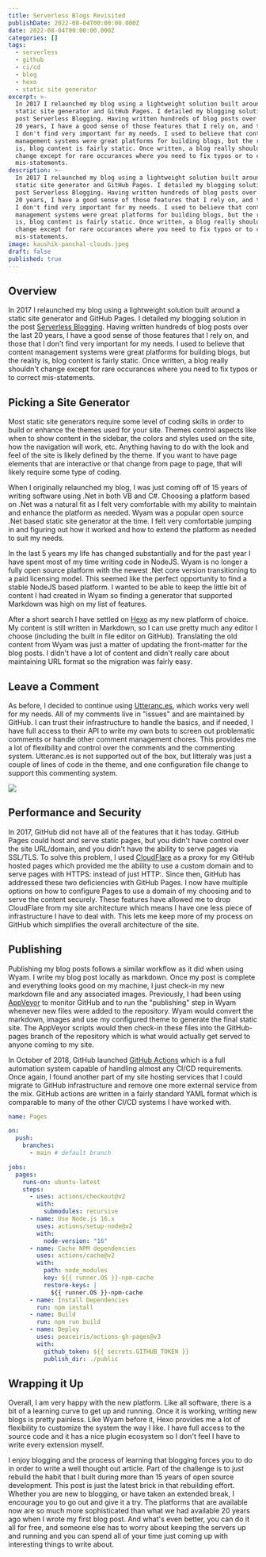 ```yaml
---
title: Serverless Blogs Revisited
publishDate: 2022-08-04T00:00:00.000Z
date: 2022-08-04T00:00:00.000Z
categories: []
tags:
  - serverless
  - github
  - ci/cd
  - blog
  - hexo
  - static site generator
excerpt: >-
  In 2017 I relaunched my blog using a lightweight solution built around a
  static site generator and GitHub Pages. I detailed my blogging solution in the
  post Serverless Blogging. Having written hundreds of blog posts over the last
  20 years, I have a good sense of those features that I rely on, and those that
  I don't find very important for my needs. I used to believe that content
  management systems were great platforms for building blogs, but the reality
  is, blog content is fairly static. Once written, a blog really shouldn't
  change except for rare occurances where you need to fix typos or to correct
  mis-statements.
description: >-
  In 2017 I relaunched my blog using a lightweight solution built around a
  static site generator and GitHub Pages. I detailed my blogging solution in the
  post Serverless Blogging. Having written hundreds of blog posts over the last
  20 years, I have a good sense of those features that I rely on, and those that
  I don't find very important for my needs. I used to believe that content
  management systems were great platforms for building blogs, but the reality
  is, blog content is fairly static. Once written, a blog really shouldn't
  change except for rare occurances where you need to fix typos or to correct
  mis-statements.
image: kaushik-panchal-clouds.jpeg
draft: false
published: true
---
```


## Overview

In 2017 I relaunched my blog using a lightweight solution built around a static site generator and GitHub Pages. I detailed my blogging solution in the post [Serverless Blogging](https://joe.brinkman.me/2017/10/18/serverless-blogs/). Having written hundreds of blog posts over the last 20 years, I have a good sense of those features that I rely on, and those that I don't find very important for my needs. I used to believe that content management systems were great platforms for building blogs, but the reality is, blog content is fairly static. Once written, a blog really shouldn't change except for rare occurances where you need to fix typos or to correct mis-statements.

<!-- more -->

## Picking a Site Generator

Most static site generators require some level of coding skills in order to build or enhance the themes used for your site. Themes control aspects like when to show content in the sidebar, the colors and styles used on the site, how the navigation will work, etc. Anything having to do with the look and feel of the site is likely defined by the theme. If you want to have page elements that are interactive or that change from page to page, that will likely require some type of coding.

When I originally relaunched my blog, I was just coming off of 15 years of writing software using .Net in both VB and C#. Choosing a platform based on .Net was a natural fit as I felt very comfortable with my ability to maintain and enhance the platform as needed. Wyam was a popular open source .Net based static site generator at the time. I felt very comfortable jumping in and figuring out how it worked and how to extend the platform as needed to suit my needs.

In the last 5 years my life has changed substantially and for the past year I have spent most of my time writing code in NodeJS. Wyam is no longer a fully open source platform with the newest .Net core version transitioning to a paid licensing model. This seemed like the perfect opportunity to find a stable NodeJS based platform. I wanted to be able to keep the little bit of content I had created in Wyam so finding a generator that supported Markdown was high on my list of features.

After a short search I have settled on [Hexo](https://hexo.io/) as my new platform of choice. My content is still written in Markdown, so I can use pretty much any editor I choose (including the built in file editor on GitHub). Translating the old content from Wyam was just a matter of updating the front-matter for the blog posts. I didn't have a lot of content and didn't really care about maintaining URL format so the migration was fairly easy.

## Leave a Comment

As before, I decided to continue using [Utteranc.es](https://utteranc.es/), which works very well for my needs. All of my comments live in "issues" and are maintained by GitHub. I can trust their infrastructure to handle the basics, and if needed, I have full access to their API to write my own bots to screen out problematic comments or handle other comment management chores. This provides me a lot of flexibility and control over the comments and the commenting system. Utteranc.es is not supported out of the box, but litteraly was just a couple of lines of code in the theme, and one configuration file change to support this commenting system.

![](~/assets/images/blog/comments.png)

## Performance and Security

In 2017, GitHub did not have all of the features that it has today. GitHub Pages could host and serve static pages, but you didn't have control over the site URL/domain, and you didn't have the ability to serve pages via SSL/TLS. To solve this problem, I used [CloudFlare](https://www.cloudflare.com/) as a proxy for my GitHub hosted pages which provided me the ability to use a custom domain and to serve pages with HTTPS: instead of just HTTP:. Since then, GitHub has addressed these two deficiencies with GitHub Pages. I now have multiple options on how to configure Pages to use a domain of my choosing and to serve the content securely. These features have allowed me to drop CloudFlare from my site architecture which means I have one less piece of infrastructure I have to deal with. This lets me keep more of my process on GitHub which simplifies the overall architecture of the site.

## Publishing

Publishing my blog posts follows a similar workflow as it did when using Wyam. I write my blog post locally as markdown. Once my post is complete and everything looks good on my machine, I just check-in my new markdown file and any associated images. Previously, I had been using [AppVeyor](https://www.appveyor.com/) to monitor GitHub and to run the "publishing" step in Wyam whenever new files were added to the repository. Wyam would convert the markdown, images and use my configured theme to generate the final static site. The AppVeyor scripts would then check-in these files into the GitHub-pages branch of the repository which is what would actually get served to anyone coming to my site.

In October of 2018, GitHub launched [GitHub Actions](https://github.com/features/actions) which is a full automation system capable of handling almost any CI/CD requirements. Once again, I found another part of my site hosting services that I could migrate to GitHub infrastructure and remove one more external service from the mix. GitHub actions are written in a fairly standard YAML format which is comparable to many of the other CI/CD systems I have worked with.

```yaml
name: Pages

on:
  push:
    branches:
      - main # default branch

jobs:
  pages:
    runs-on: ubuntu-latest
    steps:
      - uses: actions/checkout@v2
        with:
          submodules: recursive
      - name: Use Node.js 16.x
        uses: actions/setup-node@v2
        with:
          node-version: "16"
      - name: Cache NPM dependencies
        uses: actions/cache@v2
        with:
          path: node_modules
          key: ${{ runner.OS }}-npm-cache
          restore-keys: |
            ${{ runner.OS }}-npm-cache
      - name: Install Dependencies
        run: npm install
      - name: Build
        run: npm run build
      - name: Deploy
        uses: peaceiris/actions-gh-pages@v3
        with:
          github_token: ${{ secrets.GITHUB_TOKEN }}
          publish_dir: ./public
```

## Wrapping it Up

Overall, I am very happy with the new platform. Like all software, there is a bit of a learning curve to get up and running. Once it is working, writing new blogs is pretty painless. Like Wyam before it, Hexo provides me a lot of flexibility to customize the system the way I like. I have full access to the source code and it has a nice plugin ecosystem so I don't feel I have to write every extension myself.

I enjoy blogging and the process of learning that blogging forces you to do in order to write a well thought out article. Part of the challenge is to just rebuild the habit that I built during more than 15 years of open source development. This post is just the latest brick in that rebuilding effort. Whether you are new to blogging, or have taken an extended break, I encourage you to go out and give it a try. The platforms that are available now are so much more sophisticated than what we had available 20 years ago when I wrote my first blog post. And what's even better, you can do it all for free, and someone else has to worry about keeping the servers up and running and you can spend all of your time just coming up with interesting things to write about.
